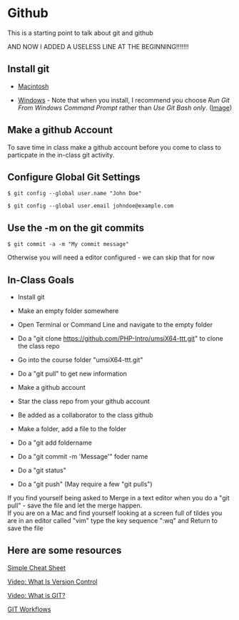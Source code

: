  Github
==========================

This is a starting point to talk about git and github 

AND NOW I ADDED A USELESS LINE AT THE BEGINNING!!!!!!!

Install git
-----------

* [Macintosh](http://git-scm.com/download/mac)

* [Windows](http://msysgit.github.com/) - Note that when you install, 
  I recommend you choose *Run Git From Windows Command Prompt* rather
  than *Use Git Bash only*. 
  (<a href="00-images/01-windows-install.png" target="_blank">Image</a>)

Make a github Account
---------------------

To save time in class make a github account before you come to class to 
particpate in the in-class git activity.

Configure Global Git Settings
-----------------------------

    $ git config --global user.name "John Doe"

    $ git config --global user.email johndoe@example.com

Use the -m on the git commits
-----------------------------

    $ git commit -a -m "My commit message"

Otherwise you will need a editor configured - we can skip that for now

In-Class Goals
--------------

* Install git
* Make an empty folder somewhere
* Open Terminal or Command Line and navigate to the empty folder
* Do a "git clone https://github.com/PHP-Intro/umsiX64-ttt.git" to clone 
the class repo
* Go into the course folder "umsiX64-ttt.git"
* Do a "git pull" to get new information

* Make a github account
* Star the class repo from your github account
* Be added as a collaborator to the class github

* Make a folder, add a file to the folder
* Do a "git add foldername
* Do a "git commit -m 'Message'" foder name
* Do a "git status"
* Do a "git push"  (May require a few "git pulls")

If you find yourself being asked to Merge in a text editor  when you 
do a "git pull" - save the file and let the merge happen.   
If you are on a Mac and find yourself looking at a screen full of 
tildes you are in an editor called "vim" type the key sequence ":wq" and Return
to save the file

Here are some resources
-----------------------

<a href="http://rogerdudler.github.com/git-guide/files/git_cheat_sheet.pdf" target="_new">Simple Cheat Sheet</a>

<a href="http://git-scm.com/video/what-is-version-control" target="_new">Video: What Is Version Control</a>

<a href="http://git-scm.com/video/what-is-git" target="_new">Video: What is GIT?</a>

<a href="http://git-scm.com/book/en/Distributed-Git-Distributed-Workflows" target="_new">GIT Workflows</a>

